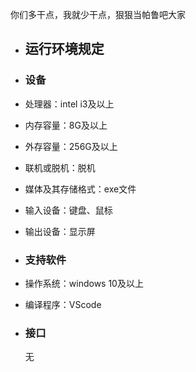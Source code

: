 你们多干点，我就少干点，狠狠当帕鲁吧大家
* ## 运行环境规定
 * ### 设备
  * 处理器：intel i3及以上
  * 内存容量：8G及以上
  * 外存容量：256G及以上
  * 联机或脱机：脱机
  * 媒体及其存储格式：exe文件
  * 输入设备：键盘、鼠标
  * 输出设备：显示屏

 * ### 支持软件
  * 操作系统：windows 10及以上
  * 编译程序：VScode

 * ### 接口
    无


